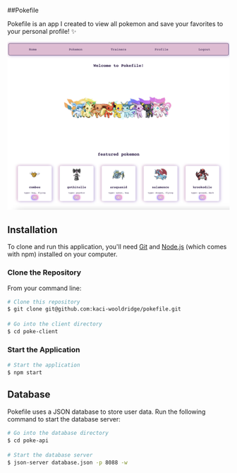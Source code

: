 ##Pokefile

Pokefile is an app I created to view all pokemon and save your favorites to your personal profile! ✨

![Alt Text](https://github.com/kaci-wooldridge/pokefile/blob/main/Screenshot%202023-05-24%20at%203.30.14%20PM.png?raw=true)


## Installation

To clone and run this application, you'll need [Git](https://git-scm.com) and [Node.js](https://nodejs.org/en/) (which comes with npm) installed on your computer.

### Clone the Repository

From your command line:

```bash
# Clone this repository
$ git clone git@github.com:kaci-wooldridge/pokefile.git

# Go into the client directory
$ cd poke-client
```


### Start the Application

```bash
# Start the application
$ npm start
```

## Database

Pokefile uses a JSON database to store user data. Run the following command to start the database server:

```bash
# Go into the database directory
$ cd poke-api

# Start the database server
$ json-server database.json -p 8088 -w
```
